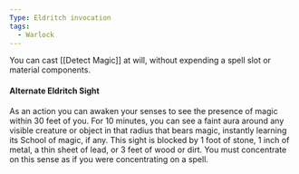 ```yaml
---
Type: Eldritch invocation
tags:
  - Warlock
---
```

You can cast [[Detect Magic]] at will, without expending a spell slot or material components.

#### Alternate Eldritch Sight

As an action you can awaken your senses to see the presence of magic within 30 feet of you. For 10 minutes, you can see a faint aura around any visible creature or object in that radius that bears magic, instantly learning its School of magic, if any. This sight is blocked by 1 foot of stone, 1 inch of metal, a thin sheet of lead, or 3 feet of wood or dirt. You must concentrate on this sense as if you were concentrating on a spell.